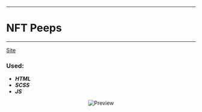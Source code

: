 ____
# NFT Peeps
____
[Site](https://devf1s.github.io/NFT-Peeps/)

### Used:
* ***HTML***
* ***SCSS***
* ***JS***

<p align="center">
  <img src="https://lh3.googleusercontent.com/pw/AM-JKLUwzwEpAKUH127xmi9XyffAupQNp8JvZUG04SOFoLvSW0QrwAfPlZtZRXVzihiBHDQmcFK5N2Fv7eolbppoS-X6D-DG1V-q49bqBUl3vwJDkuHhVUbybD7XSrDFVRS_Z2GT0Yf3Yt-xJyTsji7piOpb=w104-h929-no?authuser=0" title="Preview">
</p>
